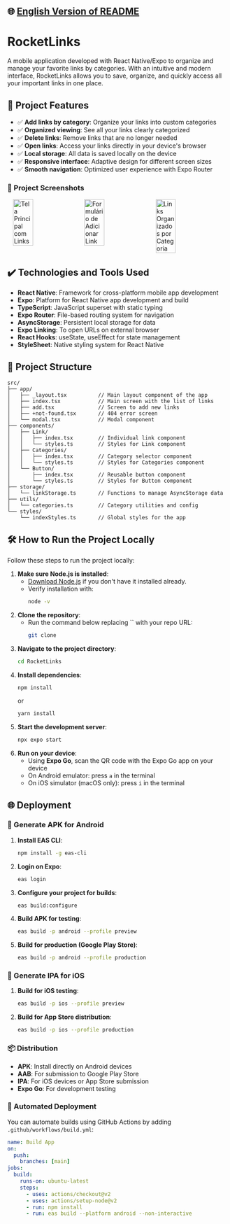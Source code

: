 ## 🌐 [English Version of README](README_EN.md)

# RocketLinks

A mobile application developed with React Native/Expo to organize and manage your favorite links by categories. With an intuitive and modern interface, RocketLinks allows you to save, organize, and quickly access all your important links in one place.

## 🔨 Project Features

- ✅ **Add links by category**: Organize your links into custom categories  
- ✅ **Organized viewing**: See all your links clearly categorized  
- ✅ **Delete links**: Remove links that are no longer needed  
- ✅ **Open links**: Access your links directly in your device's browser  
- ✅ **Local storage**: All data is saved locally on the device  
- ✅ **Responsive interface**: Adaptive design for different screen sizes  
- ✅ **Smooth navigation**: Optimized user experience with Expo Router  

### 📸 Project Screenshots

<div style="display: flex; gap: 12px; justify-content: center;">
  <img src="https://github.com/user-attachments/assets/27bb1c74-fc00-4b77-89ce-c6d83e4d6f9f" alt="Tela Principal com Links" style="width: 30%; height: auto;" />
  <img src="https://github.com/user-attachments/assets/440117bf-a462-41d3-9a1f-b0f3386d432e" alt="Formulário de Adicionar Link" style="width: 30%; height: auto;" />
  <img src="https://github.com/user-attachments/assets/8bb79dc2-4178-4007-96b4-3022c1812fbe" alt="Links Organizados por Categoria" style="width: 30%; height: auto;" />
</div>

## ✔️ Technologies and Tools Used

- **React Native**: Framework for cross-platform mobile app development  
- **Expo**: Platform for React Native app development and build  
- **TypeScript**: JavaScript superset with static typing  
- **Expo Router**: File-based routing system for navigation  
- **AsyncStorage**: Persistent local storage for data  
- **Expo Linking**: To open URLs on external browser  
- **React Hooks**: useState, useEffect for state management  
- **StyleSheet**: Native styling system for React Native  

## 📁 Project Structure

```
src/
├── app/
│   ├── _layout.tsx          // Main layout component of the app
│   ├── index.tsx            // Main screen with the list of links
│   ├── add.tsx              // Screen to add new links
│   ├── +not-found.tsx       // 404 error screen
│   └── modal.tsx            // Modal component
├── components/
│   ├── Link/
│   │   ├── index.tsx        // Individual link component
│   │   └── styles.ts        // Styles for Link component
│   ├── Categories/
│   │   ├── index.tsx        // Category selector component
│   │   └── styles.ts        // Styles for Categories component
│   └── Button/
│       ├── index.tsx        // Reusable button component
│       └── styles.ts        // Styles for Button component
├── storage/
│   └── linkStorage.ts       // Functions to manage AsyncStorage data
├── utils/
│   └── categories.ts        // Category utilities and config
└── styles/
    └── indexStyles.ts       // Global styles for the app
```

## 🛠️ How to Run the Project Locally

Follow these steps to run the project locally:

1. **Make sure Node.js is installed**:  
   - [Download Node.js](https://nodejs.org/) if you don't have it installed already.  
   - Verify installation with:
     ```bash
     node -v
     ```
2. **Clone the repository**:  
   - Run the command below replacing `` with your repo URL:
     ```bash
     git clone 
     ```
3. **Navigate to the project directory**:
   ```bash
   cd RocketLinks
   ```
4. **Install dependencies**:
   ```bash
   npm install
   ```
   or
   ```bash
   yarn install
   ```
5. **Start the development server**:
   ```bash
   npx expo start
   ```
6. **Run on your device**:
   - Using **Expo Go**, scan the QR code with the Expo Go app on your device  
   - On Android emulator: press `a` in the terminal  
   - On iOS simulator (macOS only): press `i` in the terminal  

## 🌐 Deployment

### 📱 Generate APK for Android

1. **Install EAS CLI**:
   ```bash
   npm install -g eas-cli
   ```
2. **Login on Expo**:
   ```bash
   eas login
   ```
3. **Configure your project for builds**:
   ```bash
   eas build:configure
   ```
4. **Build APK for testing**:
   ```bash
   eas build -p android --profile preview
   ```
5. **Build for production (Google Play Store)**:
   ```bash
   eas build -p android --profile production
   ```

### 🍎 Generate IPA for iOS

1. **Build for iOS testing**:
   ```bash
   eas build -p ios --profile preview
   ```
2. **Build for App Store distribution**:
   ```bash
   eas build -p ios --profile production
   ```

### 📦 Distribution

- **APK**: Install directly on Android devices  
- **AAB**: For submission to Google Play Store  
- **IPA**: For iOS devices or App Store submission  
- **Expo Go**: For development testing  

### 🚀 Automated Deployment

You can automate builds using GitHub Actions by adding `.github/workflows/build.yml`:

```yaml
name: Build App
on:
  push:
    branches: [main]
jobs:
  build:
    runs-on: ubuntu-latest
    steps:
      - uses: actions/checkout@v2
      - uses: actions/setup-node@v2
      - run: npm install
      - run: eas build --platform android --non-interactive
```


